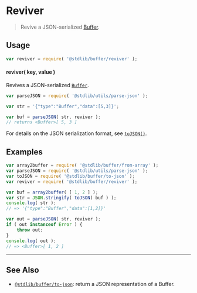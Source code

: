 <!--

@license Apache-2.0

Copyright (c) 2018 The Stdlib Authors.

Licensed under the Apache License, Version 2.0 (the "License");
you may not use this file except in compliance with the License.
You may obtain a copy of the License at

   http://www.apache.org/licenses/LICENSE-2.0

Unless required by applicable law or agreed to in writing, software
distributed under the License is distributed on an "AS IS" BASIS,
WITHOUT WARRANTIES OR CONDITIONS OF ANY KIND, either express or implied.
See the License for the specific language governing permissions and
limitations under the License.

-->

# Reviver

> Revive a JSON-serialized [Buffer][@stdlib/buffer/ctor].

<!-- Section to include introductory text. Make sure to keep an empty line after the intro `section` element and another before the `/section` close. -->

<section class="intro">

</section>

<!-- /.intro -->

<!-- Package usage documentation. -->

<section class="usage">

## Usage

```javascript
var reviver = require( '@stdlib/buffer/reviver' );
```

#### reviver( key, value )

Revives a JSON-serialized [`Buffer`][@stdlib/buffer/ctor].

```javascript
var parseJSON = require( '@stdlib/utils/parse-json' );

var str = '{"type":"Buffer","data":[5,3]}';

var buf = parseJSON( str, reviver );
// returns <Buffer>[ 5, 3 ]
```

For details on the JSON serialization format, see [`toJSON()`][@stdlib/buffer/to-json].

</section>

<!-- /.usage -->

<!-- Package usage notes. Make sure to keep an empty line after the `section` element and another before the `/section` close. -->

<section class="notes">

</section>

<!-- /.notes -->

<!-- Package usage examples. -->

<section class="examples">

## Examples

<!-- eslint no-undef: "error" -->

```javascript
var array2buffer = require( '@stdlib/buffer/from-array' );
var parseJSON = require( '@stdlib/utils/parse-json' );
var toJSON = require( '@stdlib/buffer/to-json' );
var reviver = require( '@stdlib/buffer/reviver' );

var buf = array2buffer( [ 1, 2 ] );
var str = JSON.stringify( toJSON( buf ) );
console.log( str );
// => '{"type":"Buffer","data":[1,2]}'

var out = parseJSON( str, reviver );
if ( out instanceof Error ) {
    throw out;
}
console.log( out );
// => <Buffer>[ 1, 2 ]
```

</section>

<!-- /.examples -->

<!-- Section to include cited references. If references are included, add a horizontal rule *before* the section. Make sure to keep an empty line after the `section` element and another before the `/section` close. -->

<section class="references">

</section>

<!-- /.references -->

<!-- Section for related `stdlib` packages. Do not manually edit this section, as it is automatically populated. -->

<section class="related">

* * *

## See Also

-   <span class="package-name">[`@stdlib/buffer/to-json`][@stdlib/buffer/to-json]</span><span class="delimiter">: </span><span class="description">return a JSON representation of a Buffer.</span>

</section>

<!-- /.related -->

<!-- Section for all links. Make sure to keep an empty line after the `section` element and another before the `/section` close. -->

<section class="links">

[@stdlib/buffer/ctor]: https://github.com/stdlib-js/buffer/tree/main/ctor

<!-- <related-links> -->

[@stdlib/buffer/to-json]: https://github.com/stdlib-js/buffer/tree/main/to-json

<!-- </related-links> -->

</section>

<!-- /.links -->
